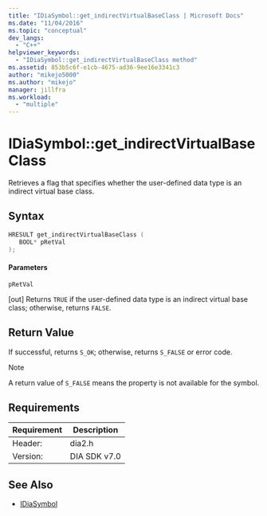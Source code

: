 ```yaml
---
title: "IDiaSymbol::get_indirectVirtualBaseClass | Microsoft Docs"
ms.date: "11/04/2016"
ms.topic: "conceptual"
dev_langs:
  - "C++"
helpviewer_keywords:
  - "IDiaSymbol::get_indirectVirtualBaseClass method"
ms.assetid: 853b5c6f-e1cb-4675-ad36-9ee16e3341c3
author: "mikejo5000"
ms.author: "mikejo"
manager: jillfra
ms.workload:
  - "multiple"
---
```

# IDiaSymbol::get_indirectVirtualBaseClass
Retrieves a flag that specifies whether the user-defined data type is an indirect virtual base class.

## Syntax

```C++
HRESULT get_indirectVirtualBaseClass ( 
   BOOL* pRetVal
);
```

#### Parameters
 `pRetVal`

[out] Returns `TRUE` if the user-defined data type is an indirect virtual base class; otherwise, returns `FALSE`.

## Return Value
 If successful, returns `S_OK`; otherwise, returns `S_FALSE` or error code.

> [!NOTE]
> A return value of `S_FALSE` means the property is not available for the symbol.

## Requirements

|Requirement|Description|
|-----------------|-----------------|
|Header:|dia2.h|
|Version:|DIA SDK v7.0|

## See Also
- [IDiaSymbol](../../debugger/debug-interface-access/idiasymbol.md)